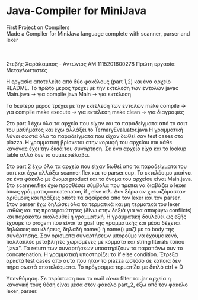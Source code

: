 # Java-Compiler for MiniJava

First Project on Compilers <br/>
Made a Compiler for MiniJava language complete with scanner, parser and lexer <br /><br/><br/>


Στεβής Χαράλαμπος - Αντώνιος ΑΜ 1115201600278
Πρώτη εργασία Μεταγλωττιστές

Η εργασία αποτελείτε από δύο φακέλους (part 1,2) και ένα αρχείο README.
Το πρώτο μέρος τρέχει με την εκτέλεση των εντολών
    javac Main.java     -> για compile
    java Main           -> για εκτέλεση

To δεύτερο μέρος τρέχει με την εκτέλεση των εντολών
    make compile        -> για compile
    make execute        -> για εκτέλεση
    make clean          -> για διαγραφές
    

Στο part 1 έχω όλα τα αρχεία που είχαν και τα παραδείγματα από το σαιτ του μαθήματος και έχω αλλάξει το TernaryEvaluator.java
Η γραμματική λύνει σωστά όλα τα παραδείγματα που είχαν δωθεί σαν test cases στο piazza. Η γραμματική βρίσκεται στην κορυφή του αρχείου και κάθε κανόνας έχει την δικιά του συνάρτηση. Σε ένα αρχείο είχα και το lookup table αλλά δεν το συμπεριέλαβα.

Στο part 2 έχω όλα τα αρχεία που είχαν δωθεί απο τα παραδείγματα του σαιτ και έχω αλλάξει scanner.flex και το parser.cup. To εκτελέσιμο μπαίνει σε ένα φάκελο με όνομα product και το όνομα του αρχείου είναι Main.java.
Στο scanner.flex έχω προσθέσει σύμβολα που πρέπει να διαβάζει ο lexer όπως γράμματα,concatenaton, if , else κτλ. Δεν ξέρω αν χρειαζόμασταν αριθμούς και πράξεις οπότε τα αφαίρεσα από τον lexer και τον parser.
Στον parser έχω δηλώσει όλα τα τερματικά και μη τερματικά του lexer καθώς και τις προτεραιώτητες (δίνω στην δεξιά για να αποφύγω conflicts) και παρακάτω ακολουθεί η γραμματική. Η γραμματική δουλεύει ως εξής έχουμε το progam που είναι το goal της γραμματικής και μέσα δέχεται δηλώσεις και κλήσεις, δηλαδή name() ή name() μαζί με το body της συνάρτησης. Σαν ορισματα συναρτήσεων μπορούμε να έχουμε κενό, πολλαπλές μεταβλητές χωρισμένες με κόμματα και string literals τύπου "java". Τα return των συναρτήσεων υποστηρίζουν τα παραπάνω συν το concatenation. Η γραμματική υποστηρίζει τα if else condition.
Έτρεξα αρκετά test cases από αυτά που ήταν το piazza ωστόσο σε κάποια δεν πήρα σωστά αποτελέσματα.
Το πρόγραμμα τερματίζει με διπλό ctrl + D


Υπενθύμηση. Σε περίπτωση που το mail κάνει filter τα .jar αρχεία η κανονική τους θέση είναι μέσα στον φάκελο part_2, έξω από τον φάκελο lexer_parser.




